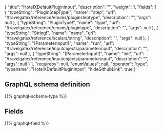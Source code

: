 {
  "title": "HotelXDefaultPluginInput",
  "description": "",
  "weight": 1,
  "fields": [
    {
      "typeString": "PluginStepType!",
      "name": "step",
      "url": "/travelgatex/reference/enums/pluginsteptype",
      "description": "",
      "args": null
    },
    {
      "typeString": "PluginType!",
      "name": "type",
      "url": "/travelgatex/reference/enums/plugintype",
      "description": "",
      "args": null
    },
    {
      "typeString": "String!",
      "name": "name",
      "url": "/travelgatex/reference/scalars/string",
      "description": "",
      "args": null
    },
    {
      "typeString": "[ParameterInput!]",
      "name": "run",
      "url": "/travelgatex/reference/inputobjects/parameterinput",
      "description": "",
      "args": null
    },
    {
      "typeString": "[ParameterInput!]",
      "name": "init",
      "url": "/travelgatex/reference/inputobjects/parameterinput",
      "description": "",
      "args": null
    }
  ],
  "requireby": null,
  "enumValues": null,
  "operator": "type",
  "typename": "HotelXDefaultPluginInput",
  "hideGithubLink": true
}
## GraphQL schema definition

{{% graphql-schema-type %}}

## Fields

{{% graphql-field %}}
